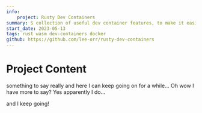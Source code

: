 ```yaml
---
info:
    project: Rusty Dev Containers
summary: S collection of useful dev container features, to make it easier to set them up for rust or wasm development.
start_date: 2023-05-13
tags: rust wasm dev-containers docker
github: https://github.com/lee-orr/rusty-dev-containers
---
```


# Project Content

something to say really and here I can keep going on for a while...
Oh wow I have more to say? Yes apparently I do...

and I keep going!